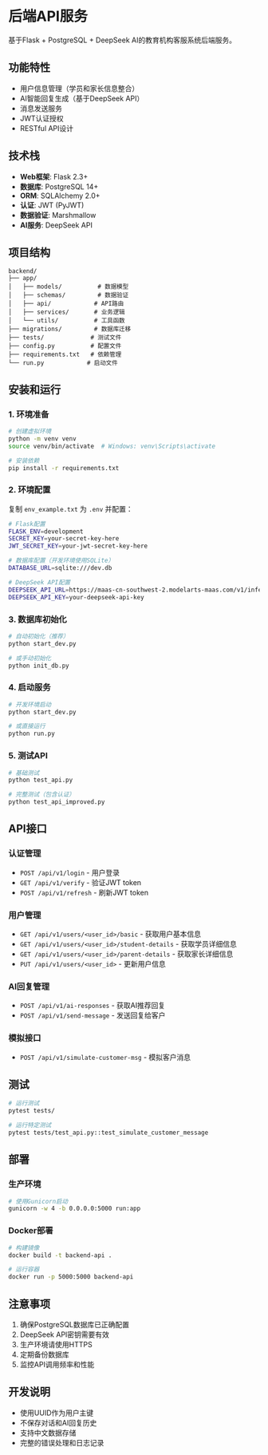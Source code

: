 # 后端API服务

基于Flask + PostgreSQL + DeepSeek AI的教育机构客服系统后端服务。

## 功能特性

- 用户信息管理（学员和家长信息整合）
- AI智能回复生成（基于DeepSeek API）
- 消息发送服务
- JWT认证授权
- RESTful API设计

## 技术栈

- **Web框架**: Flask 2.3+
- **数据库**: PostgreSQL 14+
- **ORM**: SQLAlchemy 2.0+
- **认证**: JWT (PyJWT)
- **数据验证**: Marshmallow
- **AI服务**: DeepSeek API

## 项目结构

```
backend/
├── app/
│   ├── models/          # 数据模型
│   ├── schemas/         # 数据验证
│   ├── api/            # API路由
│   ├── services/       # 业务逻辑
│   └── utils/          # 工具函数
├── migrations/         # 数据库迁移
├── tests/             # 测试文件
├── config.py          # 配置文件
├── requirements.txt   # 依赖管理
└── run.py            # 启动文件
```

## 安装和运行

### 1. 环境准备

```bash
# 创建虚拟环境
python -m venv venv
source venv/bin/activate  # Windows: venv\Scripts\activate

# 安装依赖
pip install -r requirements.txt
```

### 2. 环境配置

复制 `env_example.txt` 为 `.env` 并配置：

```bash
# Flask配置
FLASK_ENV=development
SECRET_KEY=your-secret-key-here
JWT_SECRET_KEY=your-jwt-secret-key-here

# 数据库配置（开发环境使用SQLite）
DATABASE_URL=sqlite:///dev.db

# DeepSeek API配置
DEEPSEEK_API_URL=https://maas-cn-southwest-2.modelarts-maas.com/v1/infers/8a062fd4-7367-4ab4-a936-5eeb8fb821c4/v1
DEEPSEEK_API_KEY=your-deepseek-api-key
```

### 3. 数据库初始化

```bash
# 自动初始化（推荐）
python start_dev.py

# 或手动初始化
python init_db.py
```

### 4. 启动服务

```bash
# 开发环境启动
python start_dev.py

# 或直接运行
python run.py
```

### 5. 测试API

```bash
# 基础测试
python test_api.py

# 完整测试（包含认证）
python test_api_improved.py
```

## API接口

### 认证管理

- `POST /api/v1/login` - 用户登录
- `GET /api/v1/verify` - 验证JWT token
- `POST /api/v1/refresh` - 刷新JWT token

### 用户管理

- `GET /api/v1/users/<user_id>/basic` - 获取用户基本信息
- `GET /api/v1/users/<user_id>/student-details` - 获取学员详细信息
- `GET /api/v1/users/<user_id>/parent-details` - 获取家长详细信息
- `PUT /api/v1/users/<user_id>` - 更新用户信息

### AI回复管理

- `POST /api/v1/ai-responses` - 获取AI推荐回复
- `POST /api/v1/send-message` - 发送回复给客户

### 模拟接口

- `POST /api/v1/simulate-customer-msg` - 模拟客户消息

## 测试

```bash
# 运行测试
pytest tests/

# 运行特定测试
pytest tests/test_api.py::test_simulate_customer_message
```

## 部署

### 生产环境

```bash
# 使用Gunicorn启动
gunicorn -w 4 -b 0.0.0.0:5000 run:app
```

### Docker部署

```bash
# 构建镜像
docker build -t backend-api .

# 运行容器
docker run -p 5000:5000 backend-api
```

## 注意事项

1. 确保PostgreSQL数据库已正确配置
2. DeepSeek API密钥需要有效
3. 生产环境请使用HTTPS
4. 定期备份数据库
5. 监控API调用频率和性能

## 开发说明

- 使用UUID作为用户主键
- 不保存对话和AI回复历史
- 支持中文数据存储
- 完整的错误处理和日志记录
